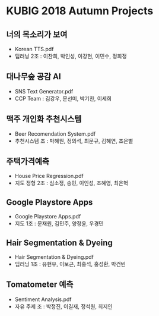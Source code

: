 # KUBIG 2018 Autumn Projects

## 너의 목소리가 보여

- Korean TTS.pdf
- 딥러닝 2조 : 이찬희, 박인성, 이강현, 이민수, 정희정

## 대나무숲 공감 AI
- SNS Text Generator.pdf
- CCP Team : 김강우, 문선미, 박기찬, 이세희

## 맥주 개인화 추천시스템
- Beer Recomendation System.pdf
- 추천시스템 조 : 박혜원, 정의석, 최문규, 김혜연, 조은별

## 주택가격예측
- House Price Regression.pdf
- 지도 정형 2조 : 심소정, 송민, 이인성, 조혜영, 최은혁

## Google Playstore Apps
- Google Playstore Apps.pdf
- 지도 1조 : 문재원, 김민주, 양정윤, 우경민

## Hair Segmentation & Dyeing
- Hair Segmentation & Dyeing.pdf
- 딥러닝 1조 : 유현우, 이보근, 최홍석, 홍성환, 박건빈

## Tomatometer 예측
- Sentiment Analysis.pdf
- 자유 주제 조 : 박정진, 이길재, 정석원, 최지인






